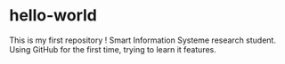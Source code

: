 # hello-world
This is my first repository !
Smart Information Systeme research student.
Using GitHub for the first time, trying to learn it features.
